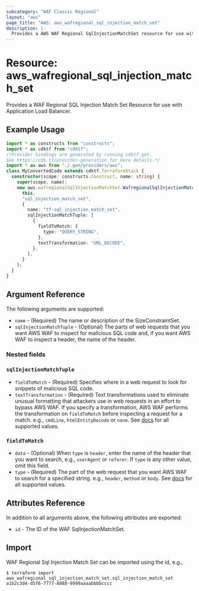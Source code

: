 ```yaml
---
subcategory: "WAF Classic Regional"
layout: "aws"
page_title: "AWS: aws_wafregional_sql_injection_match_set"
description: |-
  Provides a AWS WAF Regional SqlInjectionMatchSet resource for use with ALB.
---
```


# Resource: aws_wafregional_sql_injection_match_set

Provides a WAF Regional SQL Injection Match Set Resource for use with Application Load Balancer.

## Example Usage

```typescript
import * as constructs from "constructs";
import * as cdktf from "cdktf";
/*Provider bindings are generated by running cdktf get.
See https://cdk.tf/provider-generation for more details.*/
import * as aws from "./.gen/providers/aws";
class MyConvertedCode extends cdktf.TerraformStack {
  constructor(scope: constructs.Construct, name: string) {
    super(scope, name);
    new aws.wafregionalSqlInjectionMatchSet.WafregionalSqlInjectionMatchSet(
      this,
      "sql_injection_match_set",
      {
        name: "tf-sql_injection_match_set",
        sqlInjectionMatchTuple: [
          {
            fieldToMatch: {
              type: "QUERY_STRING",
            },
            textTransformation: "URL_DECODE",
          },
        ],
      }
    );
  }
}

```

## Argument Reference

The following arguments are supported:

* `name` - (Required) The name or description of the SizeConstraintSet.
* `sqlInjectionMatchTuple` - (Optional) The parts of web requests that you want AWS WAF to inspect for malicious SQL code and, if you want AWS WAF to inspect a header, the name of the header.

### Nested fields

### `sqlInjectionMatchTuple`

* `fieldToMatch` - (Required) Specifies where in a web request to look for snippets of malicious SQL code.
* `textTransformation` - (Required) Text transformations used to eliminate unusual formatting that attackers use in web requests in an effort to bypass AWS WAF.
  If you specify a transformation, AWS WAF performs the transformation on `fieldToMatch` before inspecting a request for a match.
  e.g., `cmdLine`, `htmlEntityDecode` or `none`.
  See [docs](https://docs.aws.amazon.com/waf/latest/APIReference/API_regional_SqlInjectionMatchTuple.html#WAF-Type-regional_SqlInjectionMatchTuple-TextTransformation)
  for all supported values.

### `fieldToMatch`

* `data` - (Optional) When `type` is `header`, enter the name of the header that you want to search, e.g., `userAgent` or `referer`.
  If `type` is any other value, omit this field.
* `type` - (Required) The part of the web request that you want AWS WAF to search for a specified string.
  e.g., `header`, `method` or `body`.
  See [docs](https://docs.aws.amazon.com/waf/latest/APIReference/API_regional_FieldToMatch.html)
  for all supported values.

## Attributes Reference

In addition to all arguments above, the following attributes are exported:

* `id` - The ID of the WAF SqlInjectionMatchSet.

## Import

WAF Regional Sql Injection Match Set can be imported using the id, e.g.,

```
$ terraform import aws_wafregional_sql_injection_match_set.sql_injection_match_set a1b2c3d4-d5f6-7777-8888-9999aaaabbbbcccc
```

<!-- cache-key: cdktf-0.17.0-pre.15 input-5afb35eb4be1cdab58505e2a6001e10eecbed3d8bb4bab415c62c9b97f1a5fc8 -->